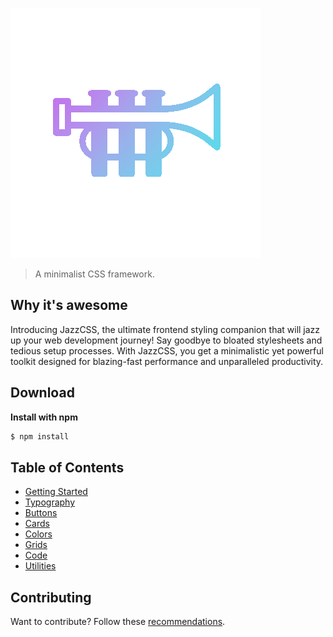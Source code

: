 ![JazzCSS - Let's Jazz it up](img/jazz.gif)


> A minimalist CSS framework.



## Why it's awesome

Introducing JazzCSS, the ultimate frontend styling companion that will jazz up your web development journey! Say goodbye to bloated stylesheets and tedious setup processes. With JazzCSS, you get a minimalistic yet powerful toolkit designed for blazing-fast performance and unparalleled productivity.

## Download

**Install with npm**

```sh
$ npm install 
```

## Table of Contents

- [Getting Started](https://jazz-css.vercel.app/#)
- [Typography](https://jazz-css.vercel.app/#)
- [Buttons](https://jazz-css.vercel.app/#)
- [Cards](https://jazz-css.vercel.app/#)
- [Colors](https://jazz-css.vercel.app/#)
- [Grids](https://jazz-css.vercel.app/#)
- [Code](https://jazz-css.vercel.app/#)
- [Utilities](https://jazz-css.vercel.app/#)

## Contributing

Want to contribute? Follow these [recommendations](https://github.com/JazzCSS/JazzCSS/contribute).

